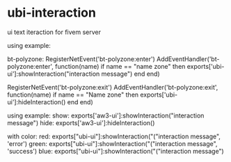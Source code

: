 # ubi-interaction
ui text iteraction for fivem server


using example:

 bt-polyzone:
RegisterNetEvent('bt-polyzone:enter')
AddEventHandler('bt-polyzone:enter', function(name)
    if name == "name zone" then
		exports['ubi-ui']:showInteraction("interaction message")
	end
end)

RegisterNetEvent('bt-polyzone:exit')
AddEventHandler('bt-polyzone:exit', function(name)
    if name == "Name zone" then
        exports['ubi-ui']:hideInteraction()
	end
end)

using example:
show:
exports['aw3-ui']:showInteraction("interaction message")
hide:
exports['aw3-ui']:hideInteraction()


with color:
red:
 exports["ubi-ui"]:showInteraction("("interaction message", 'error')
green:
 exports["ubi-ui"]:showInteraction("("interaction message", 'success')
blue:
 exports["ubi-ui"]:showInteraction("("interaction message")
